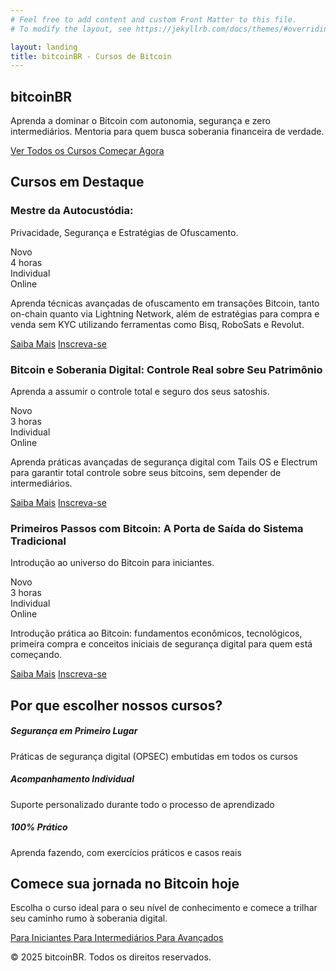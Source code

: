 ```yaml
---
# Feel free to add content and custom Front Matter to this file.
# To modify the layout, see https://jekyllrb.com/docs/themes/#overriding-theme-defaults

layout: landing
title: bitcoinBR - Cursos de Bitcoin
---
```


<!-- Navigation Buttons -->
<div class="position-fixed top-0 end-0 p-3" style="z-index: 1000;">
    <div class="d-flex gap-2">
        <a href="/" class="btn btn-primary rounded-circle" title="Home">
            <i class="bi bi-house-fill"></i>
        </a>
        <a href="/cursos/" class="btn btn-primary rounded-circle" title="Cursos">
            <i class="bi bi-book-fill"></i>
        </a>
        <a href="/contato" class="btn btn-primary rounded-circle" title="Contato">
            <i class="bi bi-envelope-fill"></i>
        </a>
        <a href="/agenda" class="btn btn-primary rounded-circle" title="Agenda">
            <i class="bi bi-calendar-check-fill"></i>
        </a>
        <a href="https://wa.me/5511930501186?text=" class="btn btn-primary rounded-circle" title="WhatsApp" target="_blank" rel="noopener noreferrer">
            <i class="bi bi-whatsapp"></i>
        </a>
    </div>
</div>

<!-- Hero Section -->
<section class="hero">
    <div class="container">
        <div class="row align-items-center">
            <div class="col-lg-8">
                <h1 class="display-4 fw-bold mb-4">bitcoinBR</h1>
                <p class="lead mb-4">Aprenda a dominar o Bitcoin com autonomia, segurança e zero intermediários. Mentoria para quem busca soberania financeira de verdade.</p>
                <div class="d-flex gap-3 justify-content-center">
                    <a href="/cursos/" class="btn btn-light btn-lg">
                        <i class="bi bi-book-fill me-2"></i>Ver Todos os Cursos
                    </a>
                    <a href="/cursos/primeiros-passos/" class="btn btn-outline-light btn-lg">
                        <i class="bi bi-rocket-takeoff-fill me-2"></i>Começar Agora
                    </a>
                </div>
            </div>
        </div>
    </div>
</section>

<!-- Featured Course Section -->
<section class="py-5">
    <div class="container">
        <h2 class="section-title">Cursos em Destaque</h2>
        <div class="row g-4">
            <div class="col-lg-4">
                <div class="card feature-card h-100">
                    <div class="card-body">
                        <div class="d-flex justify-content-between align-items-start mb-3">
                            <div>
                                <h3 class="h4 mb-2">Mestre da Autocustódia: </h3>
                                <p class="text-muted mb-3">Privacidade, Segurança e Estratégias de Ofuscamento.</p>
                            </div>
                            <span class="badge bg-primary">Novo</span>
                        </div>
                        <div class="d-flex gap-3 mb-4">
                            <div class="d-flex align-items-center">
                                <i class="bi bi-clock text-primary me-2"></i>
                                <span>4 horas</span>
                            </div>
                            <div class="d-flex align-items-center">
                                <i class="bi bi-person-check text-primary me-2"></i>
                                <span>Individual</span>
                            </div>
                            <div class="d-flex align-items-center">
                                <i class="bi bi-laptop text-primary me-2"></i>
                                <span>Online</span>
                            </div>
                        </div>
                        <p class="mb-4">Aprenda técnicas avançadas de ofuscamento em transações Bitcoin, tanto on-chain quanto via Lightning Network, além de estratégias para compra e venda sem KYC utilizando ferramentas como Bisq, RoboSats e Revolut.</p>
                        <div class="d-flex gap-2">
                            <a href="/cursos/mestre-autocustodia/" class="btn btn-outline-primary">Saiba Mais</a>
                            <a href="#" class="btn btn-primary" target="_blank" rel="noopener noreferrer">
                                <i class="bi bi-credit-card me-2"></i>Inscreva-se
                            </a>
                        </div>
                    </div>
                </div>
            </div>
            <div class="col-lg-4">
                <div class="card feature-card h-100">
                    <div class="card-body">
                        <div class="d-flex justify-content-between align-items-start mb-3">
                            <div>
                                <h3 class="h4 mb-2">Bitcoin e Soberania Digital: Controle Real sobre Seu Patrimônio</h3>
                                <p class="text-muted mb-3">Aprenda a assumir o controle total e seguro dos seus satoshis.</p>
                            </div>
                            <span class="badge bg-primary">Novo</span>
                        </div>
                        <div class="d-flex gap-3 mb-4">
                            <div class="d-flex align-items-center">
                                <i class="bi bi-clock text-primary me-2"></i>
                                <span>3 horas</span>
                            </div>
                            <div class="d-flex align-items-center">
                                <i class="bi bi-person-check text-primary me-2"></i>
                                <span>Individual</span>
                            </div>
                            <div class="d-flex align-items-center">
                                <i class="bi bi-laptop text-primary me-2"></i>
                                <span>Online</span>
                            </div>
                        </div>
                        <p class="mb-4">Aprenda práticas avançadas de segurança digital com Tails OS e Electrum para garantir total controle sobre seus bitcoins, sem depender de intermediários.</p>
                        <div class="d-flex gap-2">
                            <a href="/cursos/soberania-digital/" class="btn btn-outline-primary">Saiba Mais</a>
                            <a href="https://buy.stripe.com/fZu28rdnD4rfcSBg8AgMw06" class="btn btn-primary" target="_blank" rel="noopener noreferrer">
                                <i class="bi bi-credit-card me-2"></i>Inscreva-se
                            </a>
                        </div>
                    </div>
                </div>
            </div>
            <div class="col-lg-4">
                <div class="card feature-card h-100">
                    <div class="card-body">
                        <div class="d-flex justify-content-between align-items-start mb-3">
                            <div>
                                <h3 class="h4 mb-2">Primeiros Passos com Bitcoin: A Porta de Saída do Sistema Tradicional</h3>
                                <p class="text-muted mb-3">Introdução ao universo do Bitcoin para iniciantes.</p>
                            </div>
                            <span class="badge bg-primary">Novo</span>
                        </div>
                        <div class="d-flex gap-3 mb-4">
                            <div class="d-flex align-items-center">
                                <i class="bi bi-clock text-primary me-2"></i>
                                <span>3 horas</span>
                            </div>
                            <div class="d-flex align-items-center">
                                <i class="bi bi-person-check text-primary me-2"></i>
                                <span>Individual</span>
                            </div>
                            <div class="d-flex align-items-center">
                                <i class="bi bi-laptop text-primary me-2"></i>
                                <span>Online</span>
                            </div>
                        </div>
                        <p class="mb-4">Introdução prática ao Bitcoin: fundamentos econômicos, tecnológicos, primeira compra e conceitos iniciais de segurança digital para quem está começando.</p>
                        <div class="d-flex gap-2">
                            <a href="/cursos/primeiros-passos/" class="btn btn-outline-primary">Saiba Mais</a>
                            <a href="https://buy.stripe.com/14A4gzabr3nb05P2hKgMw05" class="btn btn-primary" target="_blank" rel="noopener noreferrer">
                                <i class="bi bi-credit-card me-2"></i>Inscreva-se
                            </a>
                        </div>
                    </div>
                </div>
            </div>
        </div>
    </div>
</section>

<!-- Why Choose Us Section -->
<section class="py-5 bg-light">
    <div class="container">
        <h2 class="section-title text-center">Por que escolher nossos cursos?</h2>
        <div class="row g-4">
            <div class="col-md-4">
                <div class="card feature-card h-100">
                    <div class="card-body text-center">
                        <i class="bi bi-shield-check display-4 text-primary mb-3"></i>
                        <h5>Segurança em Primeiro Lugar</h5>
                        <p>Práticas de segurança digital (OPSEC) embutidas em todos os cursos</p>
                    </div>
                </div>
            </div>
            <div class="col-md-4">
                <div class="card feature-card h-100">
                    <div class="card-body text-center">
                        <i class="bi bi-person-check display-4 text-primary mb-3"></i>
                        <h5>Acompanhamento Individual</h5>
                        <p>Suporte personalizado durante todo o processo de aprendizado</p>
                    </div>
                </div>
            </div>
            <div class="col-md-4">
                <div class="card feature-card h-100">
                    <div class="card-body text-center">
                        <i class="bi bi-laptop display-4 text-primary mb-3"></i>
                        <h5>100% Prático</h5>
                        <p>Aprenda fazendo, com exercícios práticos e casos reais</p>
                    </div>
                </div>
            </div>
        </div>
    </div>
</section>

<!-- CTA Section -->
<section class="py-5 bg-primary text-white">
    <div class="container text-center">
        <h2 class="mb-4">Comece sua jornada no Bitcoin hoje</h2>
        <p class="lead mb-4">Escolha o curso ideal para o seu nível de conhecimento e comece a trilhar seu caminho rumo à soberania digital.</p>
        <div class="d-flex justify-content-center gap-3 flex-wrap">
            <a href="/cursos/primeiros-passos/" class="btn btn-light btn-lg">
                <i class="bi bi-1-circle me-2"></i>Para Iniciantes
            </a>
            <a href="/cursos/soberania-digital/" class="btn btn-light btn-lg">
                <i class="bi bi-2-circle me-2"></i>Para Intermediários
            </a>
            <a href="/cursos/mestre-autocustodia/" class="btn btn-light btn-lg">
                <i class="bi bi-3-circle me-2"></i>Para Avançados
            </a>
        </div>
    </div>
</section>

<!-- Footer -->
<footer class="py-4 bg-dark text-white">
    <div class="container text-center">
        <p class="mb-0">© 2025 bitcoinBR. Todos os direitos reservados.</p>
    </div>
</footer>
